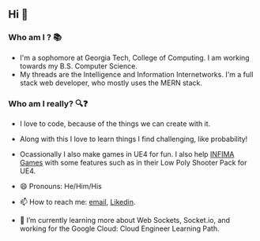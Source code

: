 ## Hi 👋

### Who am I ? 📚
  - I'm a sophomore at Georgia Tech, College of Computing. I am working towards my B.S. Computer Science.
  - My threads are the Intelligence and Information Internetworks. I'm a full stack web developer, who mostly uses the MERN stack.

### Who am I really? 🔍❓
  - I love to code, because of the things we can create with it. 
  - Along with this I love to learn things I find challenging, like probability! 
  - Ocassionally I also make games in UE4 for fun. I also help [INFIMA Games](https://twitter.com/InfimaGames) with some features such as  in their Low Poly Shooter Pack for UE4.

- 😄 Pronouns: He/Him/His
- 📫 How to reach me: [email](mailto:sbhat97@gatech.edu), [Likedin](https://www.linkedin.com/in/krishna231/).
- 🌱 I’m currently learning more about Web Sockets, Socket.io, and working for the Google Cloud: Cloud Engineer Learning Path.


<!--
**SKB231/SKB231** is a ✨ _special_ ✨ repository because its `README.md` (this file) appears on your GitHub profile.

Here are some ideas to get you started:

- 🔭 I’m currently working on ...
- 🌱 I’m currently learning ...
- 👯 I’m looking to collaborate on ...
- 🤔 I’m looking for help with ...
- 💬 Ask me about ...
- 📫 How to reach me: ...
- 😄 Pronouns: ...
- ⚡ Fun fact: ...
-->
